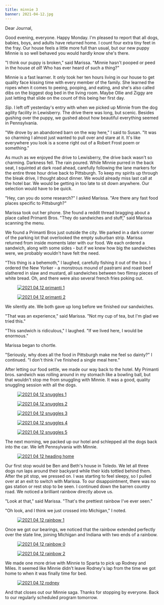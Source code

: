 ```yaml
---
title: minnie 3
banner: 2021-04-12.jpg
---
```


Dear Journal,

Good evening, everyone.  Happy Monday.  I'm pleased to report that all
dogs, babies, boys, and adults have returned home.  I count four extra
tiny feet in the fray.  Our house feels a little more full than usual,
but our new puppy Minnie is so well behaved you would hardly know
she's there.

"I think our puppy is broken," said Marissa.  "Minnie hasn't pooped or
peed in the house _at all_!  Who has ever heard of such a thing?"

Minnie is a fast learner.  It only took her ten hours living in our
house to get quality face kissing time with every member of the
family.  She learned the ropes when it comes to peeing, pooping, and
eating, and she's also called dibs on the biggest dog bed in the
living room.  Maybe Ollie and Ziggy are just letting that slide on the
count of this being her first day.

_Sip_.  I left off yesterday's entry with when we picked up Minnie
from the dog agility facility in Lewisberry.  The drive there was
long, but scenic.  Besides gushing over the puppy, we gushed about how
beautiful everything seemed in Pennsylvania.

"We drove by an abandoned barn on the way here," I said to Susan.  "It
was so charming I almost just wanted to pull over and stare at it.
It's like everywhere you look is a scene right out of a Robert Frost
poem or something."

As much as we enjoyed the drive to Lewisberry, the drive back wasn't
so charming.  Darkness fell.  The rain poured.  While Minnie purred in
the back seat, I squinted at dark road ahead, carefully following the
lane markers for the entire three hour drive back to Pittsburgh.  To
keep my spirits up through the bleak drive, I thought about dinner.
We would already miss last call at the hotel bar.  We would be getting
in too late to sit down anywhere.  Our selection would have to be
quick.

"Hey, can you do some research?" I asked Marissa.  "Are there any fast
food places specific to Pittsburgh?"

Marissa took out her phone.  She found a reddit thread bragging about
a place called Primanti Bros.  "They do sandwiches and stuff," said
Marissa scanning the menu.

We found a Primanti Bros just outside the city.  We parked in a dark
corner of the parking lot that overlooked the empty suburban strip.
Marissa returned from inside moments later with our food.  We each
ordered a sandwich, along with some sides - but if we knew how big the
sandwiches were, we probably wouldn't have felt the need.

"This thing is a behemoth," I laughed, carefully fishing it out of the
box.  I ordered the New Yorker - a monstrous mound of pastrami and
roast beef slathered in slaw and mustard, all sandwiches between two
flimsy pieces of white bread.  Oh, and there were also several french
fries poking out.

<figure>
<a href="/images/2021-04-12-primanti-1.jpg">
<img alt="2021 04 12 primanti 1" src="/images/2021-04-12-primanti-1.jpg"/>
</a>
</figure>

<figure>
<a href="/images/2021-04-12-primanti-2.jpg">
<img alt="2021 04 12 primanti 2" src="/images/2021-04-12-primanti-2.jpg"/>
</a>
</figure>

We silently ate.  We both gave up long before we finished our
sandwiches.

"That was an experience," said Marissa.  "Not my cup of tea, but I'm
glad we tried this."

"This sandwich is ridiculous," I laughed.  "If we lived here, I would
be enormous."

Marissa began to chortle.

"Seriously, why does all the food in Pittsburgh make me feel so
dainty?" I continued.  "I don't think I've finished a single meal
here."

After letting our food settle, we made our way back to the hotel.  My
Primanti bros. sandwich was rolling around in my stomach like a
bowling ball, but that wouldn't stop me from snuggling with Minnie.
It was a good, quality snuggling session with all the dogs.

<figure>
<a href="/images/2021-04-12-snuggles-1.jpg">
<img alt="2021 04 12 snuggles 1" src="/images/2021-04-12-snuggles-1.jpg"/>
</a>
</figure>

<figure>
<a href="/images/2021-04-12-snuggles-2.jpg">
<img alt="2021 04 12 snuggles 2" src="/images/2021-04-12-snuggles-2.jpg"/>
</a>
</figure>

<figure>
<a href="/images/2021-04-12-snuggles-3.jpg">
<img alt="2021 04 12 snuggles 3" src="/images/2021-04-12-snuggles-3.jpg"/>
</a>
</figure>

<figure>
<a href="/images/2021-04-12-snuggles-4.jpg">
<img alt="2021 04 12 snuggles 4" src="/images/2021-04-12-snuggles-4.jpg"/>
</a>
</figure>

<figure>
<a href="/images/2021-04-12-snuggles-5.jpg">
<img alt="2021 04 12 snuggles 5" src="/images/2021-04-12-snuggles-5.jpg"/>
</a>
</figure>

The next morning, we packed up our hotel and schlepped all the dogs
back into the car.  We left Pennsylvania with Minnie.

<figure>
<a href="/images/2021-04-12-heading-home.jpg">
<img alt="2021 04 12 heading home" src="/images/2021-04-12-heading-home.jpg"/>
</a>
</figure>

Our first stop would be Ben and Beth's house in Toledo.  We let all
three dogs run laps around their backyard while their kids tottled
behind them.  After the pit stop, we pressed on.  I was starting to
feel sleepy, so I pulled over at an exit to switch with Marissa.  To
our disappointment, there was no gas station or rest stop to be seen.
I continued down the barren country road.  We noticed a brilliant
rainbow directly above us.

"Look at that," said Marissa.  "That's the prettiest rainbow I've ever
seen."

"Oh look, and I think we just crossed into Michigan," I noted.

<figure>
<a href="/images/2021-04-12-rainbow-1.jpg">
<img alt="2021 04 12 rainbow 1" src="/images/2021-04-12-rainbow-1.jpg"/>
</a>
</figure>

Once we got our bearings, we noticed that the rainbow extended
perfectly over the state line, joining Michigan and Indiana with two
ends of a rainbow.

<figure>
<a href="/images/2021-04-12-rainbow-0.jpg">
<img alt="2021 04 12 rainbow 0" src="/images/2021-04-12-rainbow-0.jpg"/>
</a>
</figure>

<figure>
<a href="/images/2021-04-12-rainbow-2.jpg">
<img alt="2021 04 12 rainbow 2" src="/images/2021-04-12-rainbow-2.jpg"/>
</a>
</figure>

We made one more drive with Minnie to Sparta to pick up Rodney and
Miles.  It seemed like Minnie didn't leave Rodney's lap from the time
we got home to when it was finally time for bed.

<figure>
<a href="/images/2021-04-12-rodney.jpg">
<img alt="2021 04 12 rodney" src="/images/2021-04-12-rodney.jpg"/>
</a>
</figure>

And that closes out our Minnie saga.  Thanks for stopping by everyone.
Back to our regularly scheduled program tomorrow.
